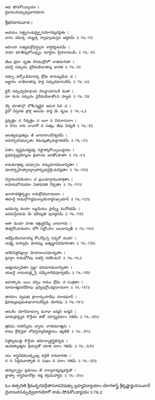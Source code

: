 	అథ షోడశోఽధ్యాయః ।
	దైవాసురసమ్పద్విభాగయోగః

శ్రీభగవానువాచ ।

	అభయం సత్త్వసంశుద్ధిర్జ్ఞానయోగవ్యవస్థితిః ।
	దానం దమశ్చ యజ్ఞశ్చ స్వాధ్యాయస్తప ఆర్జవమ్ ॥ ౧౬-౧॥

	అహింసా సత్యమక్రోధస్త్యాగః శాన్తిరపైశునమ్ ।
	దయా భూతేష్వలోలుప్త్వం మార్దవం హ్రీరచాపలమ్ ॥ ౧౬-౨॥

	తేజః క్షమా ధృతిః శౌచమద్రోహో నాతిమానితా ।
	భవన్తి సమ్పదం దైవీమభిజాతస్య భారత ॥ ౧౬-౩॥

	దమ్భో దర్పోఽభిమానశ్చ క్రోధః పారుష్యమేవ చ ।
	అజ్ఞానం చాభిజాతస్య పార్థ సమ్పదమాసురీమ్ ॥ ౧౬-౪॥

	దైవీ సమ్పద్విమోక్షాయ నిబన్ధాయాసురీ మతా ।
	మా శుచః సమ్పదం దైవీమభిజాతోఽసి పాణ్డవ ॥ ౧౬-౫॥

	ద్వౌ భూతసర్గౌ లోకేఽస్మిన్దైవ ఆసుర ఏవ చ ।
	దైవో విస్తరశః ప్రోక్త ఆసురం పార్థ మే శృణు ॥ ౧౬-౬॥

	ప్రవృత్తిం చ నివృత్తిం చ జనా న విదురాసురాః ।
	న శౌచం నాపి చాచారో న సత్యం తేషు విద్యతే ॥ ౧౬-౭॥

	అసత్యమప్రతిష్ఠం తే జగదాహురనీశ్వరమ్ ।
	అపరస్పరసమ్భూతం కిమన్యత్కామహైతుకమ్ ॥ ౧౬-౮॥

	ఏతాం దృష్టిమవష్టభ్య నష్టాత్మానోఽల్పబుద్ధయః ।
	ప్రభవన్త్యుగ్రకర్మాణః క్షయాయ జగతోఽహితాః ॥ ౧౬-౯॥

	కామమాశ్రిత్య దుష్పూరం దమ్భమానమదాన్వితాః ।
	మోహాద్గృహీత్వాసద్గ్రాహాన్ప్రవర్తన్తేఽశుచివ్రతాః ॥ ౧౬-౧౦॥

	చిన్తామపరిమేయాం చ ప్రలయాన్తాముపాశ్రితాః ।
	కామోపభోగపరమా ఏతావదితి నిశ్చితాః ॥ ౧౬-౧౧॥

	ఆశాపాశశతైర్బద్ధాః కామక్రోధపరాయణాః ।
	ఈహన్తే కామభోగార్థమన్యాయేనార్థసఞ్చయాన్ ॥ ౧౬-౧౨॥

	ఇదమద్య మయా లబ్ధమిమం ప్రాప్స్యే మనోరథమ్ ।
	ఇదమస్తీదమపి మే భవిష్యతి పునర్ధనమ్ ॥ ౧౬-౧౩॥

	అసౌ మయా హతః శత్రుర్హనిష్యే చాపరానపి ।
	ఈశ్వరోఽహమహం భోగీ సిద్ధోఽహం బలవాన్సుఖీ ॥ ౧౬-౧౪॥

	ఆఢ్యోఽభిజనవానస్మి కోఽన్యోఽస్తి సదృశో మయా ।
	యక్ష్యే దాస్యామి మోదిష్య ఇత్యజ్ఞానవిమోహితాః ॥ ౧౬-౧౫॥

	అనేకచిత్తవిభ్రాన్తా మోహజాలసమావృతాః ।
	ప్రసక్తాః కామభోగేషు పతన్తి నరకేఽశుచౌ ॥ ౧౬-౧౬॥

	ఆత్మసమ్భావితాః స్తబ్ధా ధనమానమదాన్వితాః ।
	యజన్తే నామయజ్ఞైస్తే దమ్భేనావిధిపూర్వకమ్ ॥ ౧౬-౧౭॥

	అహఙ్కారం బలం దర్పం కామం క్రోధం చ సంశ్రితాః ।
	మామాత్మపరదేహేషు ప్రద్విషన్తోఽభ్యసూయకాః ॥ ౧౬-౧౮॥

	తానహం ద్విషతః క్రూరాన్సంసారేషు నరాధమాన్ ।
	క్షిపామ్యజస్రమశుభానాసురీష్వేవ యోనిషు ॥ ౧౬-౧౯॥

	ఆసురీం యోనిమాపన్నా మూఢా జన్మని జన్మని ।
	మామప్రాప్యైవ కౌన్తేయ తతో యాన్త్యధమాం గతిమ్ ॥ ౧౬-౨౦॥

	త్రివిధం నరకస్యేదం ద్వారం నాశనమాత్మనః ।
	కామః క్రోధస్తథా లోభస్తస్మాదేతత్త్రయం త్యజేత్ ॥ ౧౬-౨౧॥

	ఏతైర్విముక్తః కౌన్తేయ తమోద్వారైస్త్రిభిర్నరః ।
	ఆచరత్యాత్మనః శ్రేయస్తతో యాతి పరాం గతిమ్ ॥ ౧౬-౨౨॥

	యః శాస్త్రవిధిముత్సృజ్య వర్తతే కామకారతః ।
	న స సిద్ధిమవాప్నోతి న సుఖం న పరాం గతిమ్ ॥ ౧౬-౨౩॥

	తస్మాచ్ఛాస్త్రం ప్రమాణం తే కార్యాకార్యవ్యవస్థితౌ ।
	జ్ఞాత్వా శాస్త్రవిధానోక్తం కర్మ కర్తుమిహార్హసి ॥ ౧౬-౨౪॥


ఓం తత్సదితి శ్రీమద్భగవద్గీతాసూపనిషత్సు
బ్రహ్మవిద్యాయాం యోగశాస్త్రే శ్రీకృష్ణార్జునసంవాదే
దైవాసురసమ్పద్విభాగయోగో నామ షోడశోఽధ్యాయః ॥ ౧౬॥
